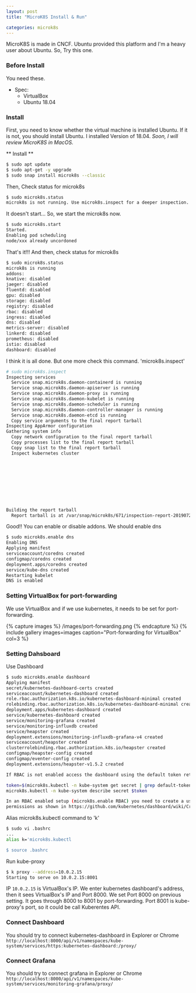 ```yaml
---
layout: post
title: "MicroK8S Install & Run"

categories: microk8s
---
```


MicroK8S is made in CNCF. Ubuntu provided this platform and I'm a heavy user about Ubuntu. So, Try this one.

### Before Install
You need these.
* Spec:
	- VirtualBox
	- Ubuntu 18.04

### Install
First, you need to know whether the virtual machine is installed Ubuntu. If it is not, you should install Ubuntu. I installed Version of 18.04.
*Soon, I will review MicroK8S in MacOS.*

** Install **
```bash
$ sudo apt update
$ sudo apt-get -y upgrade
$ sudo snap install microk8s --classic
```

Then, Check status for microk8s
```bash
$ sudo microk8s.status
microk8s is not running. Use microk8s.inspect for a deeper inspection.
```

It doesn't start... So, we start the microk8s now.
```bash
$ sudo microk8s.start
Started.
Enabling pod scheduling
node/xxx already uncordoned
```

That's it!!! And then, check status for microk8s
```bash
$ sudo microk8s.status
microk8s is running
addons:
knative: disabled
jaeger: disabled
fluentd: disabled
gpu: disabled
storage: disabled
registry: disabled
rbac: disabled
ingress: disabled
dns: disabled
metrics-server: disabled
linkerd: disabled
prometheus: disabled
istio: disabled
dashboard: disabled
```

I think it is all done. But one more check this command. 'microk8s.inspect'
```bash
# sudo microk8s.inspect
Inspecting services
  Service snap.microk8s.daemon-containerd is running
  Service snap.microk8s.daemon-apiserver is running
  Service snap.microk8s.daemon-proxy is running
  Service snap.microk8s.daemon-kubelet is running
  Service snap.microk8s.daemon-scheduler is running
  Service snap.microk8s.daemon-controller-manager is running
  Service snap.microk8s.daemon-etcd is running
  Copy service arguments to the final report tarball
Inspecting AppArmor configuration
Gathering system info
  Copy network configuration to the final report tarball
  Copy processes list to the final report tarball
  Copy snap list to the final report tarball
  Inspect kubernetes cluster










Building the report tarball
  Report tarball is at /var/snap/microk8s/671/inspection-report-20190722_160306.tar.gz
```

Good!!
You can enable or disable addons.
We should enable dns
```bash
$ sudo microk8s.enable dns
Enabling DNS
Applying manifest
serviceaccount/coredns created
configmap/coredns created
deployment.apps/coredns created
service/kube-dns created
Restarting kubelet
DNS is enabled
```

### Setting VirtualBox for port-forwarding
We use VirtualBox and if we use kubernetes, it needs to be set for port-forwarding.

{% capture images %}
    /images/port-forwarding.png
{% endcapture %}
{% include gallery images=images caption="Port-forwarding for VirtualBox" col=3 %}

### Setting Dahsboard
Use Dashboard
```bash
$ sudo microk8s.enable dashboard
Applying manifest
secret/kubernetes-dashboard-certs created
serviceaccount/kubernetes-dashboard created
role.rbac.authorization.k8s.io/kubernetes-dashboard-minimal created
rolebinding.rbac.authorization.k8s.io/kubernetes-dashboard-minimal created
deployment.apps/kubernetes-dashboard created
service/kubernetes-dashboard created
service/monitoring-grafana created
service/monitoring-influxdb created
service/heapster created
deployment.extensions/monitoring-influxdb-grafana-v4 created
serviceaccount/heapster created
clusterrolebinding.rbac.authorization.k8s.io/heapster created
configmap/heapster-config created
configmap/eventer-config created
deployment.extensions/heapster-v1.5.2 created

If RBAC is not enabled access the dashboard using the default token retrieved with:

token=$(microk8s.kubectl -n kube-system get secret | grep default-token | cut -d " " -f1)
microk8s.kubectl -n kube-system describe secret $token

In an RBAC enabled setup (microk8s.enable RBAC) you need to create a user with restricted
permissions as shown in https://github.com/kubernetes/dashboard/wiki/Creating-sample-user
```

Alias microk8s.kubectl command to 'k'
```bash
$ sudo vi .bashrc
...
alias k='microk8s.kubectl

$ source .bashrc
```


Run kube-proxy
``` bash
$ k proxy --address=10.0.2.15
Starting to serve on 10.0.2.15:8001
```

IP `10.0.2.15` is VirtualBox's IP.
We enter kubernetes dashboard's address, then it sees VirtualBox's IP and Port 8000. We set Port 8000 on previous setting.
It goes through 8000 to 8001 by port-forwarding. Port 8001 is kube-proxy's port, so it could be call Kuberentes API.

### Connect Dashboard
You should try to connect kubernetes-dashboard in Explorer or Chrome
`http://localhost:8000/api/v1/namespaces/kube-system/services/https:kubernetes-dashboard:/proxy/`


### Connect Grafana
You should try to connect grafana in Explorer or Chrome
`http://localhost:8000/api/v1/namespaces/kube-system/services/monitoring-grafana/proxy/`



